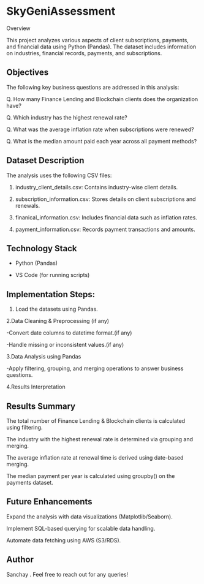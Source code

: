 # SkyGeniAssessment
Overview

This project analyzes various aspects of client subscriptions, payments, and financial data using Python (Pandas). The dataset includes information on industries, financial records, payments, and subscriptions.

## Objectives

The following key business questions are addressed in this analysis:

Q. How many Finance Lending and Blockchain clients does the organization have?

Q. Which industry has the highest renewal rate?

Q. What was the average inflation rate when subscriptions were renewed?

Q. What is the median amount paid each year across all payment methods?

##  Dataset Description

The analysis uses the following CSV files:

1. industry_client_details.csv: Contains industry-wise client details.

2. subscription_information.csv: Stores details on client subscriptions and renewals.

3. finanical_information.csv: Includes financial data such as inflation rates.

4. payment_information.csv: Records payment transactions and amounts.

## Technology Stack

- Python (Pandas)

- VS Code (for running scripts)

## Implementation Steps:

1. Load the datasets using Pandas.

2.Data Cleaning & Preprocessing (if any)

-Convert date columns to datetime format.(if any)

-Handle missing or inconsistent values.(if any)

3.Data Analysis using Pandas

-Apply filtering, grouping, and merging operations to answer business questions.

4.Results Interpretation


## Results Summary

The total number of Finance Lending & Blockchain clients is calculated using filtering.

The industry with the highest renewal rate is determined via grouping and merging.

The average inflation rate at renewal time is derived using date-based merging.

The median payment per year is calculated using groupby() on the payments dataset.

## Future Enhancements

Expand the analysis with data visualizations (Matplotlib/Seaborn).

Implement SQL-based querying for scalable data handling.

Automate data fetching using AWS (S3/RDS).

## Author

Sanchay . Feel free to reach out for any queries!


